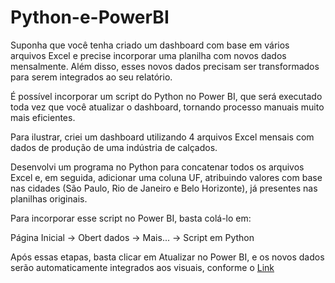 # Python-e-PowerBI
Suponha que você tenha criado um dashboard com base em vários arquivos Excel e precise incorporar uma planilha com novos dados mensalmente. Além disso, esses novos dados precisam ser transformados para serem integrados ao seu relatório.

É possível incorporar um script do Python no Power BI, que será executado toda vez que você atualizar o dashboard, tornando processo manuais muito mais eficientes.

Para ilustrar, criei um dashboard utilizando 4 arquivos Excel mensais com dados de produção de uma indústria de calçados. 

Desenvolvi um programa no Python para concatenar todos os arquivos Excel e, em seguida, adicionar uma coluna UF, atribuindo valores com base nas cidades (São Paulo, Rio de Janeiro e Belo Horizonte), já presentes nas planilhas originais.

Para incorporar esse script no Power BI, basta colá-lo em:

Página Inicial -> Obert dados -> Mais... -> Script em Python

Após essas etapas, basta clicar em Atualizar no Power BI, e os novos dados serão automaticamente integrados aos visuais, conforme o [Link](https://youtu.be/J3HarLFo7Aw)
